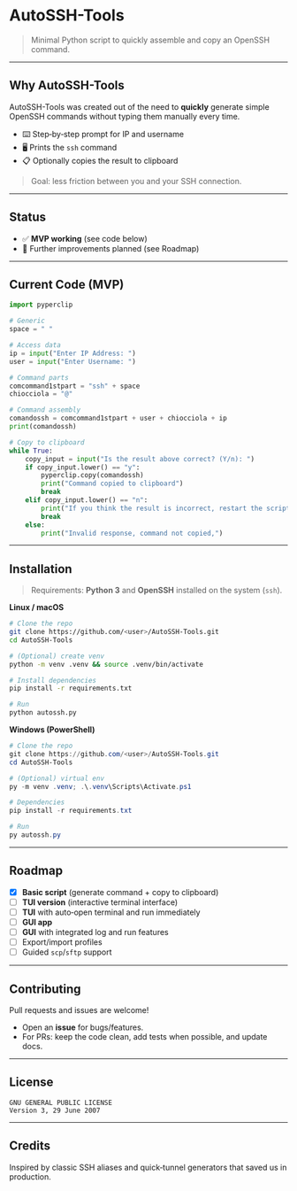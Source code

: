 # AutoSSH-Tools

> Minimal Python script to quickly assemble and copy an OpenSSH command.

---

## Why AutoSSH-Tools

AutoSSH-Tools was created out of the need to **quickly** generate simple OpenSSH commands without typing them manually every time.

* ⌨️ Step‑by‑step prompt for IP and username
* 🖥️ Prints the `ssh` command
* 📋 Optionally copies the result to clipboard

> Goal: less friction between you and your SSH connection.

---

## Status

* ✅ **MVP working** (see code below)
* 🚧 Further improvements planned (see Roadmap)

---

## Current Code (MVP)

```python
import pyperclip

# Generic
space = " "

# Access data
ip = input("Enter IP Address: ")
user = input("Enter Username: ")

# Command parts
comcommand1stpart = "ssh" + space
chiocciola = "@"

# Command assembly
comandossh = comcommand1stpart + user + chiocciola + ip
print(comandossh)

# Copy to clipboard
while True:
    copy_input = input("Is the result above correct? (Y/n): ")
    if copy_input.lower() == "y":
        pyperclip.copy(comandossh)
        print("Command copied to clipboard")
        break
    elif copy_input.lower() == "n":
        print("If you think the result is incorrect, restart the script")
        break
    else:
        print("Invalid response, command not copied,")
```

---

## Installation

> Requirements: **Python 3** and **OpenSSH** installed on the system (`ssh`).

**Linux / macOS**

```bash
# Clone the repo
git clone https://github.com/<user>/AutoSSH-Tools.git
cd AutoSSH-Tools

# (Optional) create venv
python -m venv .venv && source .venv/bin/activate

# Install dependencies
pip install -r requirements.txt

# Run
python autossh.py
```

**Windows (PowerShell)**

```powershell
# Clone the repo
git clone https://github.com/<user>/AutoSSH-Tools.git
cd AutoSSH-Tools

# (Optional) virtual env
py -m venv .venv; .\.venv\Scripts\Activate.ps1

# Dependencies
pip install -r requirements.txt

# Run
py autossh.py
```

---

## Roadmap

* [x] **Basic script** (generate command + copy to clipboard)
* [ ] **TUI version** (interactive terminal interface)
* [ ] **TUI** with auto‑open terminal and run immediately
* [ ] **GUI app**
* [ ] **GUI** with integrated log and run features
* [ ] Export/import profiles
* [ ] Guided `scp`/`sftp` support

---

## Contributing

Pull requests and issues are welcome!

* Open an **issue** for bugs/features.
* For PRs: keep the code clean, add tests when possible, and update docs.

---

## License

```
GNU GENERAL PUBLIC LICENSE
Version 3, 29 June 2007
```

---

## Credits

Inspired by classic SSH aliases and quick‑tunnel generators that saved us in production.
